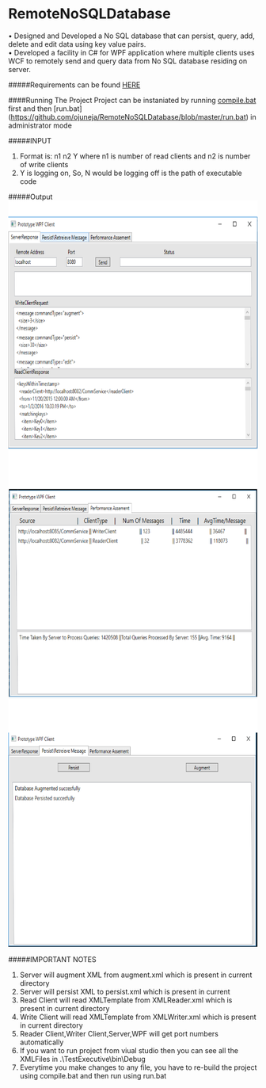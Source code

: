 # RemoteNoSQLDatabase
• Designed and Developed a No SQL database that can persist, query, add, delete and edit data using key value pairs.     
• Developed a facility in C# for WPF application where multiple clients uses WCF to remotely send and query data from No SQL database residing on server.    

#####Requirements can be found [HERE](https://github.com/ojuneja/RemoteNoSQLDatabase/blob/master/Requirements.pdf)

####Running The Project
Project can be instaniated by running [compile.bat](https://github.com/ojuneja/RemoteNoSQLDatabase/blob/master/compile.bat) first and then [run.bat] (https://github.com/ojuneja/RemoteNoSQLDatabase/blob/master/run.bat) in administrator mode


#####INPUT
1. Format is: <Path> n1 n2 Y
where n1 is number of read clients
and n2 is number of write clients
2. Y is logging on, So, N would be logging off
<Path> is the path of executable code

#####Output
<img src=https://github.com/ojuneja/RemoteNoSQLDatabase/blob/master/Screenshots/Screenshot1.png width="700" height="500"/>
<img src=https://github.com/ojuneja/RemoteNoSQLDatabase/blob/master/Screenshots/Screen2.png width="700" height="500"/>
<img src=https://github.com/ojuneja/RemoteNoSQLDatabase/blob/master/Screenshots/Screen3.png width="700" height="500"/>

#####IMPORTANT NOTES

1. Server will augment XML from augment.xml which is present in current directory
2. Server will persist XML to persist.xml which is present in current 
3. Read Client will read XMLTemplate from XMLReader.xml which is present in current directory
4. Write Client will read XMLTemplate from XMLWriter.xml which is present in current directory
5. Reader Client,Writer Client,Server,WPF will get port numbers automatically
6. If you want to run project from viual studio then you can see all the XMLFiles in .\TestExecutive\bin\Debug
7. Everytime you make changes to any file, you have to re-build the project using compile.bat and then run using run.bat
